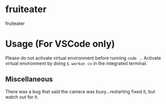 # fruiteater
fruiteater

# Usage (For VSCode only)
Please do not activate virtual environment before running `code .`. Activate virtual environment by doing `$ workon cv` in the integrated terminal.

## Miscellaneous
There was a bug that said the camera was busy...restarting fixed it, but watch out for it.
